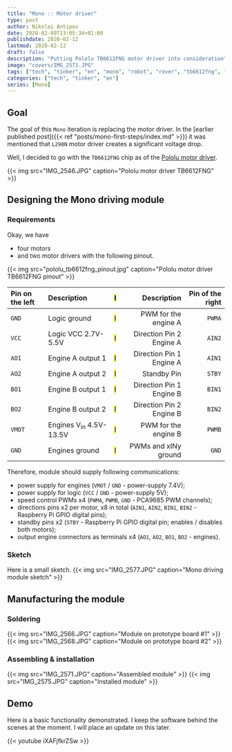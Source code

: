 ```yaml
---
title: "Mono :: Motor driver"
type: post
author: Nikolai Antipov
date: 2020-02-09T13:05:34+01:00
publishdate: 2020-02-12
lastmod: 2020-02-12
draft: false
description: "Putting Pololu TB6612FNG motor driver into consideration"
image: "covers/IMG_2571.JPG"
tags: ["tech", "tinker", "en", "mono", "robot", "rover", "tb6612fng", "motor-driver", "pca9685", "raspberry-pi"]
categories: ["tech", "tinker", "en"]
series: [Mono]
---
```


## Goal

The goal of this `Mono` iteration is replacing the motor driver. In the [earlier published post]({{< ref "posts/mono-first-steps/index.md" >}}) it was mentioned that `L298N` motor driver creates a significant voltage drop.

Well, I decided to go with the `TB6612FNG` chip as of the [Pololu motor driver](https://www.pololu.com/product/713).

{{< img src="IMG_2546.JPG" caption="Pololu motor driver TB6612FNG" >}}

## Designing the Mono driving module

### Requirements
Okay, we have
- four motors
- and two motor drivers with the following pinout.

{{< img src="pololu_tb6612fng_pinout.jpg" caption="Pololu motor driver TB6612FNG pinout" >}}

|Pin on the left|Description                        |<mark>I</mark>|Description                     |Pin of the right|
|:--------------|:----------------------------------|--------------|-------------------------------:|---------------:|
|`GND`          | Logic ground                      |<mark>I</mark>| PWM for the engine A           |`PWMA`          |
|`VCC`          | Logic VCC 2.7V-5.5V               |<mark>I</mark>| Direction Pin 2 <br> Engine A  |`AIN2`          |
|`AO1`          | Engine A output 1                 |<mark>I</mark>| Direction Pin 1 <br> Engine A  |`AIN1`          |
|`AO2`          | Engine A output 2                 |<mark>I</mark>| Standby Pin                    |`STBY`          |
|`BO1`          | Engine B output 1                 |<mark>I</mark>| Direction Pin 1 <br> Engine B  |`BIN1`          |
|`BO2`          | Engine B output 2                 |<mark>I</mark>| Direction Pin 2 <br> Engine B  |`BIN2`          |
|`VMOT`         | Engines V<sub>in</sub> 4.5V-13.5V |<mark>I</mark>| PWM for the engine B           |`PWMB`          |
|`GND`          | Engines ground                    |<mark>I</mark>| PWMs and xINy ground           |`GND`           |

Therefore, module should supply following communications:
- power supply for engines (`VMOT` / `GND` - power-supply 7.4V);
- power supply for logic (`VCC` / `GND` - power-supply 5V);
- speed control PWMs x4 (`PWMA`, `PWMB`, `GND` - PCA9685 PWM channels);
- directions pins x2 per motor, x8 in total (`AIN1`, `AIN2`, `BIN1`, `BIN2` - Raspberry Pi GPIO digital pins);
- standby pins x2 (`STBY` - Raspberry Pi GPIO digital pin; enables / disables both motors);
- output engine connectors as terminals x4 (`AO1`, `AO2`, `BO1`, `BO2` - engines).

### Sketch
Here is a small sketch.
{{< img src="IMG_2577.JPG" caption="Mono driving module sketch" >}}

## Manufacturing the module

### Soldering
{{< img src="IMG_2566.JPG" caption="Module on prototype board #1" >}}
{{< img src="IMG_2568.JPG" caption="Module on prototype board #2" >}}

### Assembling & installation
{{< img src="IMG_2571.JPG" caption="Assembled module" >}}
{{< img src="IMG_2575.JPG" caption="Installed module" >}}

## Demo

Here is a basic functionality demonstrated. I keep the software behind the scenes at the moment.
I will place an update on this later.

{{< youtube iXAFjfkrZSw >}}
